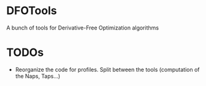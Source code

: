 # DFOTools
A bunch of tools for Derivative-Free Optimization algorithms

# TODOs
- Reorganize the code for profiles. Split between the tools (computation of the Naps, Taps...)